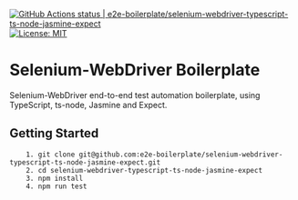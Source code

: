 [![GitHub Actions status | e2e-boilerplate/selenium-webdriver-typescript-ts-node-jasmine-expect](https://github.com/e2e-boilerplate/selenium-webdriver-typescript-ts-node-jasmine-expect/workflows/selenium-webdriver-typescript-ts-node-jasmine-expect/badge.svg)](https://github.com/e2e-boilerplate/selenium-webdriver-typescript-ts-node-jasmine-expect/actions?workflow=selenium-webdriver-typescript-ts-node-jasmine-expect) [![License: MIT](https://img.shields.io/badge/License-MIT-yellow.svg)](https://opensource.org/licenses/MIT)

# Selenium-WebDriver Boilerplate

Selenium-WebDriver end-to-end test automation boilerplate, using TypeScript, ts-node, Jasmine and Expect.

## Getting Started

    	1. git clone git@github.com:e2e-boilerplate/selenium-webdriver-typescript-ts-node-jasmine-expect.git
    	2. cd selenium-webdriver-typescript-ts-node-jasmine-expect
    	3. npm install
    	4. npm run test
